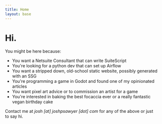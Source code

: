 ```yaml
---
title: Home
layout: base
---
```

# Hi.

You might be here because:

- You want a Netsuite Consultant that can write SuiteScript
- You're looking for a python dev that can set up Airflow
- You want a stripped down, old-school static website, possibly generated with an SSG 
- You're programming a game in Godot and found one of my opinionated articles
- You want pixel art advice or to commission an artist for a game
- You're interested in baking the best focaccia ever or a really fantastic vegan birthday cake

Contact me at _josh \[at\] joshpsawyer \[dot\] com_ for any of the above or just to say hi.